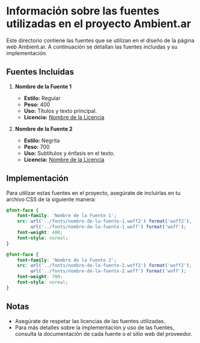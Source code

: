 # Información sobre las fuentes utilizadas en el proyecto Ambient.ar

Este directorio contiene las fuentes que se utilizan en el diseño de la página web Ambient.ar. A continuación se detallan las fuentes incluidas y su implementación.

## Fuentes Incluidas

1. **Nombre de la Fuente 1**
   - **Estilo:** Regular
   - **Peso:** 400
   - **Uso:** Títulos y texto principal.
   - **Licencia:** [Nombre de la Licencia](enlace-a-la-licencia)

2. **Nombre de la Fuente 2**
   - **Estilo:** Negrita
   - **Peso:** 700
   - **Uso:** Subtítulos y énfasis en el texto.
   - **Licencia:** [Nombre de la Licencia](enlace-a-la-licencia)

## Implementación

Para utilizar estas fuentes en el proyecto, asegúrate de incluirlas en tu archivo CSS de la siguiente manera:

```css
@font-face {
    font-family: 'Nombre de la Fuente 1';
    src: url('../fonts/nombre-de-la-fuente-1.woff2') format('woff2'),
         url('../fonts/nombre-de-la-fuente-1.woff') format('woff');
    font-weight: 400;
    font-style: normal;
}

@font-face {
    font-family: 'Nombre de la Fuente 2';
    src: url('../fonts/nombre-de-la-fuente-2.woff2') format('woff2'),
         url('../fonts/nombre-de-la-fuente-2.woff') format('woff');
    font-weight: 700;
    font-style: normal;
}
```

## Notas

- Asegúrate de respetar las licencias de las fuentes utilizadas.
- Para más detalles sobre la implementación y uso de las fuentes, consulta la documentación de cada fuente o el sitio web del proveedor.